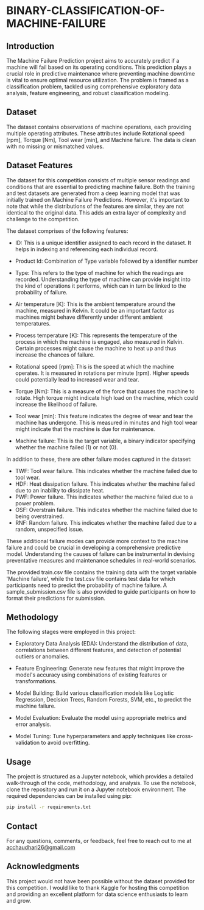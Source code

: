 # BINARY-CLASSIFICATION-OF-MACHINE-FAILURE

## Introduction
The Machine Failure Prediction project aims to accurately predict if a machine will fail based on its operating conditions. This prediction plays a crucial role in predictive maintenance where preventing machine downtime is vital to ensure optimal resource utilization. The problem is framed as a classification problem, tackled using comprehensive exploratory data analysis, feature engineering, and robust classification modeling.

## Dataset
The dataset contains observations of machine operations, each providing multiple operating attributes. These attributes include Rotational speed [rpm], Torque [Nm], Tool wear [min], and Machine failure. The data is clean with no missing or mismatched values.

## Dataset Features
The dataset for this competition consists of multiple sensor readings and conditions that are essential to predicting machine failure. Both the training and test datasets are generated from a deep learning model that was initially trained on Machine Failure Predictions. However, it's important to note that while the distributions of the features are similar, they are not identical to the original data. This adds an extra layer of complexity and challenge to the competition.

The dataset comprises of the following features:

- ID: This is a unique identifier assigned to each record in the dataset. It helps in indexing and referencing each individual record.

- Product Id: Combination of Type variable followed by a identifier number

- Type: This refers to the type of machine for which the readings are recorded. Understanding the type of machine can provide insight into the kind of operations it performs, which can in turn be linked to the probability of failure.

- Air temperature [K]: This is the ambient temperature around the machine, measured in Kelvin. It could be an important factor as machines might behave differently under different ambient temperatures.

- Process temperature [K]: This represents the temperature of the process in which the machine is engaged, also measured in Kelvin. Certain processes might cause the machine to heat up and thus increase the chances of failure.

- Rotational speed [rpm]: This is the speed at which the machine operates. It is measured in rotations per minute (rpm). Higher speeds could potentially lead to increased wear and tear.

- Torque [Nm]: This is a measure of the force that causes the machine to rotate. High torque might indicate high load on the machine, which could increase the likelihood of failure.

- Tool wear [min]: This feature indicates the degree of wear and tear the machine has undergone. This is measured in minutes and high tool wear might indicate that the machine is due for maintenance.

- Machine failure: This is the target variable, a binary indicator specifying whether the machine failed (1) or not (0).

In addition to these, there are other failure modes captured in the dataset:

- TWF: Tool wear failure. This indicates whether the machine failed due to tool wear.
- HDF: Heat dissipation failure. This indicates whether the machine failed due to an inability to dissipate heat.
- PWF: Power failure. This indicates whether the machine failed due to a power problem.
- OSF: Overstrain failure. This indicates whether the machine failed due to being overstrained.
- RNF: Random failure. This indicates whether the machine failed due to a random, unspecified issue.

These additional failure modes can provide more context to the machine failure and could be crucial in developing a comprehensive predictive model. Understanding the causes of failure can be instrumental in devising preventative measures and maintenance schedules in real-world scenarios.

The provided train.csv file contains the training data with the target variable 'Machine failure', while the test.csv file contains test data for which participants need to predict the probability of machine failure. A sample_submission.csv file is also provided to guide participants on how to format their predictions for submission.


## Methodology
The following stages were employed in this project:

- Exploratory Data Analysis (EDA): Understand the distribution of data, correlations between different features, and detection of potential outliers or anomalies.

- Feature Engineering: Generate new features that might improve the model's accuracy using combinations of existing features or transformations.

- Model Building: Build various classification models like Logistic Regression, Decision Trees, Random Forests, SVM, etc., to predict the machine failure.

- Model Evaluation: Evaluate the model using appropriate metrics and error analysis.

- Model Tuning: Tune hyperparameters and apply techniques like cross-validation to avoid overfitting.

## Usage
The project is structured as a Jupyter notebook, which provides a detailed walk-through of the code, methodology, and analysis. To use the notebook, clone the repository and run it on a Jupyter notebook environment. The required dependencies can be installed using pip:

```bash
pip install -r requirements.txt
```

## Contact
For any questions, comments, or feedback, feel free to reach out to me at acchaudhari26@gmail.com

## Acknowledgments
This project would not have been possible without the dataset provided for this competition. I would like to thank Kaggle for hosting this competition and providing an excellent platform for data science enthusiasts to learn and grow.
